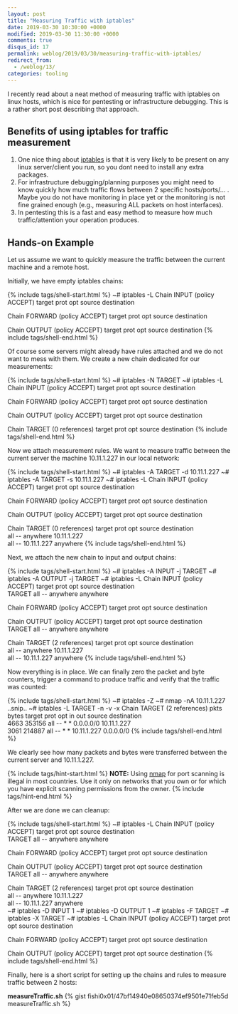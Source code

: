 ```yaml
---
layout: post
title: "Measuring Traffic with iptables"
date: 2019-03-30 10:30:00 +0000
modified: 2019-03-30 11:30:00 +0000 
comments: true
disqus_id: 17
permalink: weblog/2019/03/30/measuring-traffic-with-iptables/
redirect_from:
  - /weblog/13/
categories: tooling
---
```


I recently read about a neat method of measuring traffic with iptables on linux hosts, which is nice for pentesting or infrastructure debugging. 
This is a rather short post describing that approach. 
<!--more-->

## Benefits of using iptables for traffic measurement

1. One nice thing about [iptables][iptables] is that it is very likely to be present on any linux server/client you run, so you dont need to install any extra packages. 
2. For infrastructure debugging/planning purposes you might need to know quickly how much traffic flows between 2 specific hosts/ports/... . Maybe you do not have monitoring in place yet or the monitoring is not fine grained enough (e.g., measuring ALL packets on host interfaces).
3. In pentesting this is a fast and easy method to measure how much traffic/attention your operation produces. 

## Hands-on Example

Let us assume we want to quickly measure the traffic between the current machine and a remote host. 

Initially, we have empty iptables chains:

{% include tags/shell-start.html %}
~# iptables -L
Chain INPUT (policy ACCEPT)
target     prot opt source               destination         

Chain FORWARD (policy ACCEPT)
target     prot opt source               destination         

Chain OUTPUT (policy ACCEPT)
target     prot opt source               destination
{% include tags/shell-end.html %}

Of course some servers might already have rules attached and we do not want to mess with them. 
We create a new chain dedicated for our measurements:

{% include tags/shell-start.html %}
~# iptables -N TARGET
~# iptables -L
Chain INPUT (policy ACCEPT)
target     prot opt source               destination         

Chain FORWARD (policy ACCEPT)
target     prot opt source               destination         

Chain OUTPUT (policy ACCEPT)
target     prot opt source               destination         

Chain TARGET (0 references)
target     prot opt source               destination
{% include tags/shell-end.html %}

Now we attach measurement rules. 
We want to measure traffic between the current server the machine 10.11.1.227 in our local network: 

{% include tags/shell-start.html %}
~# iptables -A TARGET -d 10.11.1.227
~# iptables -A TARGET -s 10.11.1.227
~# iptables -L
Chain INPUT (policy ACCEPT)
target     prot opt source               destination         

Chain FORWARD (policy ACCEPT)
target     prot opt source               destination         

Chain OUTPUT (policy ACCEPT)
target     prot opt source               destination         

Chain TARGET (0 references)
target     prot opt source               destination         
           all  --  anywhere             10.11.1.227         
           all  --  10.11.1.227          anywhere
{% include tags/shell-end.html %}

Next, we attach the new chain to input and output chains:

{% include tags/shell-start.html %}
~# iptables -A INPUT -j TARGET
~# iptables -A OUTPUT -j TARGET
~# iptables -L
Chain INPUT (policy ACCEPT)
target     prot opt source               destination         
TARGET     all  --  anywhere             anywhere            

Chain FORWARD (policy ACCEPT)
target     prot opt source               destination         

Chain OUTPUT (policy ACCEPT)
target     prot opt source               destination         
TARGET     all  --  anywhere             anywhere            

Chain TARGET (2 references)
target     prot opt source               destination         
           all  --  anywhere             10.11.1.227         
           all  --  10.11.1.227          anywhere
{% include tags/shell-end.html %}

Now everything is in place. 
We can finally zero the packet and byte counters, trigger a command to produce traffic and verify that the traffic was counted:

{% include tags/shell-start.html %}
~# iptables -Z
~# nmap -nA 10.11.1.227
..snip..
~# iptables -L TARGET -n -v -x
Chain TARGET (2 references)
    pkts      bytes target     prot opt in     out     source               destination         
    4663   353156            all  --  *      *       0.0.0.0/0            10.11.1.227         
    3061   214887            all  --  *      *       10.11.1.227          0.0.0.0/0
{% include tags/shell-end.html %}

We clearly see how many packets and bytes were transferred between the current server and 10.11.1.227.

{% include tags/hint-start.html %}
**NOTE:** Using [nmap][nmap] for port scanning is illegal in most countries. 
Use it only on networks that you own or for which you have explicit scanning permissions from the owner.
{% include tags/hint-end.html %}

After we are done we can cleanup:

{% include tags/shell-start.html %}
~# iptables -L
Chain INPUT (policy ACCEPT)
target     prot opt source               destination         
TARGET     all  --  anywhere             anywhere            

Chain FORWARD (policy ACCEPT)
target     prot opt source               destination         

Chain OUTPUT (policy ACCEPT)
target     prot opt source               destination         
TARGET     all  --  anywhere             anywhere            

Chain TARGET (2 references)
target     prot opt source               destination         
           all  --  anywhere             10.11.1.227         
           all  --  10.11.1.227          anywhere            
~# iptables -D INPUT 1
~# iptables -D OUTPUT 1
~# iptables -F TARGET 
~# iptables -X TARGET 
~# iptables -L
Chain INPUT (policy ACCEPT)
target     prot opt source               destination         

Chain FORWARD (policy ACCEPT)
target     prot opt source               destination         

Chain OUTPUT (policy ACCEPT)
target     prot opt source               destination
{% include tags/shell-end.html %}

Finally, here is a short script for setting up the chains and rules to measure traffic between 2 hosts:

**measureTraffic.sh**
{% gist fishi0x01/47bf14940e08650374ef9501e71feb5d measureTraffic.sh %}

[iptables]: https://en.wikipedia.org/wiki/Iptables
[nmap]: https://en.wikipedia.org/wiki/Nmap
